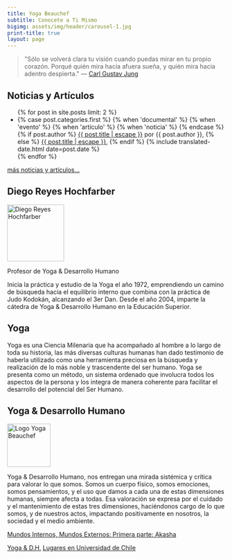 ```yaml
---
title: Yoga Beauchef
subtitle: Conocete a Ti Mismo
bigimg: assets/img/header/carousel-1.jpg
print-title: true
layout: page
---
```


> "Sólo se volverá clara tu visión cuando puedas mirar en tu propio corazón. Porqué quién mira hacia afuera sueña, y quién mira hacia adentro despierta." — [Carl Gustav Jung](https://es.wikipedia.org/wiki/Carl_Gustav_Jung)

## Noticias y Artículos

<ul>
  {% for post in site.posts limit: 2 %}
<li>
  {% case post.categories.first %}
    {% when 'documental' %}
     <span class="glyphicon glyphicon-facetime-video" aria-hidden="true"></span>
    {% when 'evento' %}
     <span class="glyphicon glyphicon-calendar" aria-hidden="true"></span>
    {% when 'artículo' %}
     <span class="glyphicon glyphicon-education" aria-hidden="true"></span>
    {% when 'noticia' %}
     <span class="glyphicon glyphicon-pencil" aria-hidden="true"></span>
  {% endcase %}
    {% if post.author %}
	  <a class="post-link" href="{{ post.url | relative_url }}">{{ post.title | escape }}</a>
	   por {{ post.author }},
	{% else %}
	  <a class="post-link" href="{{ post.url | relative_url }}">{{ post.title | escape }}</a>,
	{% endif %}
	<span class="post-meta">{% include translated-date.html date=post.date %}</span>
    </li>
  {% endfor %}
</ul>

<p class="text-right"><a href="{{ site.url }}/articulos.html" title="Otros artículos y eventos">más noticias y artículos...</a></p>

## Diego Reyes Hochfarber

<img src="{{ site.url }}/assets/img/person/diego.png" class="img-responsive img-thumbnail pull-left gap-right" alt="Diego Reyes Hochfarber" width="131em" />
	
Profesor de Yoga & Desarrollo Humano

Inicia la práctica y estudio de la Yoga el año 1972, emprendiendo un camino de búsqueda hacia el equilibrio interno que combina con la práctica de Judo Kodokán, alcanzando el 3er Dan. Desde el año 2004, imparte la cátedra de Yoga & Desarrollo Humano en la Educación Superior.

## Yoga

Yoga es una Ciencia Milenaria que ha acompañado al hombre a lo largo de toda su historia, las más diversas culturas humanas han dado testimonio de haberla utilizado como una herramienta preciosa en la búsqueda y realización de lo más noble y trascendente del ser humano. Yoga se presenta como un método, un sistema ordenado que involucra todos los aspectos de la persona y los integra de manera coherente para facilitar el desarrollo del potencial del Ser Humano.

## Yoga & Desarrollo Humano

<div class="clearfix">
<img src="{{ site.url }}/assets/img/logo/mini.png" class="img-responsive pull-right gap-left" alt="Logo Yoga Beauchef" width="100" height="100" />

Yoga & Desarrollo Humano, nos entregan una mirada sistémica y crítica para valorar lo que somos. Somos un cuerpo físico, somos emociones, somos pensamientos, y el uso que damos a cada una de estas dimensiones humanas, siempre afecta a todas. Esa valoración se expresa por el cuidado y el mantenimiento de estas tres dimensiones, haciéndonos cargo de lo que somos, y de nuestros actos, impactando positivamente en nosotros, la sociedad y el medio ambiente.

</div>
<p class="text-right">
<span class="glyphicon glyphicon-facetime-video" aria-hidden="true"></span>
<a href="https://www.youtube.com/watch?v=BwzKu3ABT38">Mundos Internos, Mundos Externos: Primera parte: Akasha</a>
</p>

<p class="text-center">
<a class="btn btn-primary btn-lg" href="detalles.html" role="button">Yoga & D.H.</a>
<a class="btn btn-primary btn-lg" href="lugares.html" role="button">Lugares en Universidad de Chile</a>
</p>

